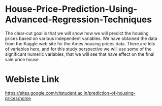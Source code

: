 # House-Price-Prediction-Using-Advanced-Regression-Techniques
The clear-cut goal is that we will show how we will predict the housing prices based on various independent variables. We have obtained the data from the Kaggle web site for the Ames housing prices data. There are lots of variables here, and for this study perspective we will use some of the significant numeric variables, that we will see that have effect on the final sale price house

# Webiste Link
https://sites.google.com/vitstudent.ac.in/prediction-of-housing-prices/home
